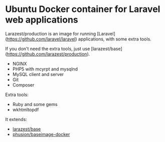 Ubuntu Docker container for Laravel web applications
====================================================

Larazest/production is an image for running [Laravel]
(https://github.com/laravel/laravel) applications, with some extra tools.

If you don't need the extra tools, just use [larazest/base]
(https://github.com/larazest/production).

- NGINX
- PHP5 with mcyrpt and mysqlnd
- MySQL client and server
- Git
- Composer

Extra tools:

- Ruby and some gems
- wkhtmltopdf

It extends:

- [larazest/base](https://github.com/larazest/production)
- [phusion/baseimage-docker](https://github.com/phusion/baseimage-docker)